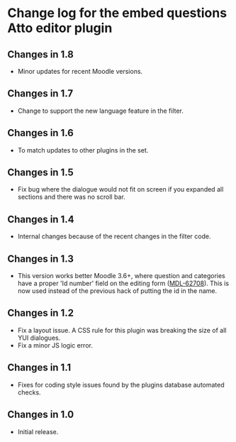 # Change log for the embed questions Atto editor plugin

## Changes in 1.8

* Minor updates for recent Moodle versions.


## Changes in 1.7

* Change to support the new language feature in the filter.


## Changes in 1.6

* To match updates to other plugins in the set.


## Changes in 1.5

* Fix bug where the dialogue would not fit on screen if you expanded all sections
  and there was no scroll bar.


## Changes in 1.4

* Internal changes because of the recent changes in the filter code.


## Changes in 1.3

* This version works better Moodle 3.6+, where question and categories have a proper 'Id number'
  field on the editing form ([MDL-62708](https://tracker.moodle.org/browse/MDL-62708)).
  This is now used instead of the previous hack of putting the id in the name.


## Changes in 1.2

* Fix a layout issue. A CSS rule for this plugin was breaking the size of all YUI dialogues.
* Fix a minor JS logic error.


## Changes in 1.1

* Fixes for coding style issues found by the plugins database automated checks.


## Changes in 1.0

* Initial release.
